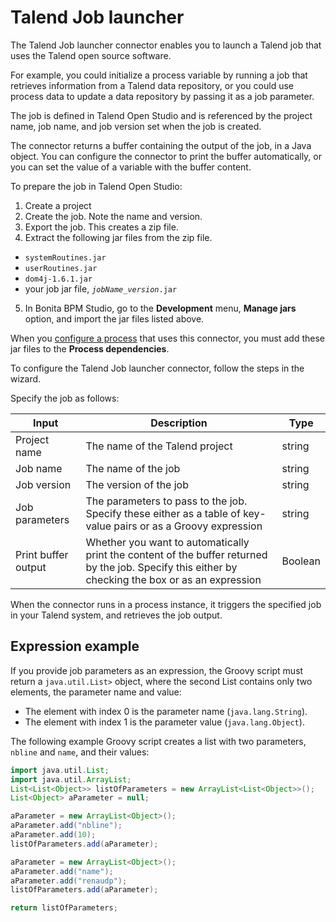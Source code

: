 # Talend Job launcher

The Talend Job launcher connector enables you to launch a Talend job that uses the Talend open source software.

For example, you could initialize a process variable by running a job that retrieves information from a Talend data repository, or you could use process data to update a data repository by passing it as a job parameter.

The job is defined in Talend Open Studio and is referenced by the project name, job name, and job version set when the job is created.

The connector returns a buffer containing the output of the job, in a Java object. You can configure the connector to print the buffer automatically, or you can set the value of a variable with the buffer content.

To prepare the job in Talend Open Studio:

1. Create a project
2. Create the job. Note the name and version.
3. Export the job. This creates a zip file.
4. Extract the following jar files from the zip file.
  * `systemRoutines.jar`
  * `userRoutines.jar`
  * `dom4j-1.6.1.jar`
  * your job jar file, _`jobName_version`_`.jar`
5. In Bonita BPM Studio, go to the **Development** menu, **Manage jars** option, and import the jar files listed above.

When you [configure a process](configuring-a-process.md) that uses this connector, you must add these jar files to the **Process dependencies**.

To configure the Talend Job launcher connector, follow the steps in the wizard.

Specify the job as follows:

| Input  | Description  | Type  | 
| ------ | ------------ | ----- | 
| Project name  | The name of the Talend project  | string  | 
| Job name  | The name of the job  | string  | 
| Job version  | The version of the job  | string  |
| Job parameters  | The parameters to pass to the job. Specify these either as a table of key-value pairs or as a Groovy expression  | string  | 
| Print buffer output  | Whether you want to automatically print the content of the buffer returned by the job. Specify this either by checking the box or as an expression  | Boolean  | 

When the connector runs in a process instance, it triggers the specified job in your Talend system, and retrieves the job output.

## Expression example

If you provide job parameters as an expression, the Groovy script must return a `java.util.List>` object, where the second List contains only two elements, the parameter name and value:

* The element with index 0 is the parameter name (`java.lang.String`).
* The element with index 1 is the parameter value (`java.lang.Object`).

The following example Groovy script creates a list with two parameters, `nbline` and `name`, and their values:

```groovy
import java.util.List;
import java.util.ArrayList;
List<List<Object>> listOfParameters = new ArrayList<List<Object>>();
List<Object> aParameter = null;

aParameter = new ArrayList<Object>();
aParameter.add("nbline");
aParameter.add(10);
listOfParameters.add(aParameter);

aParameter = new ArrayList<Object>();
aParameter.add("name");
aParameter.add("renaudp");
listOfParameters.add(aParameter);

return listOfParameters;
```
